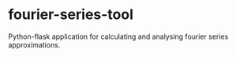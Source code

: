# fourier-series-tool
Python-flask application for calculating and analysing fourier series approximations.

